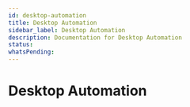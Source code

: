 ```yaml
---
id: desktop-automation
title: Desktop Automation
sidebar_label: Desktop Automation
description: Documentation for Desktop Automation
status: 
whatsPending: 
---
```


# Desktop Automation

